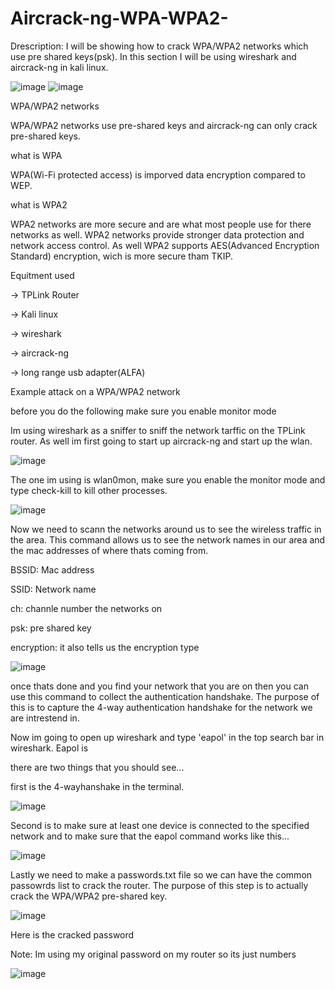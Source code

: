 # Aircrack-ng-WPA-WPA2-
Drescription: I will be showing how to crack WPA/WPA2 networks which use pre shared keys(psk).
In this section I will be using wireshark and aircrack-ng in kali linux. 




![image](https://github.com/user-attachments/assets/3aef9eab-d75d-47b6-84fa-d924df7bfc61)             ![image](https://github.com/user-attachments/assets/814724d9-641c-4470-9030-3d86f6c5de8f)






WPA/WPA2 networks




WPA/WPA2 networks use pre-shared keys and aircrack-ng can only crack
pre-shared keys. 



what is WPA 


WPA(Wi-Fi protected access) is imporved data encryption compared to WEP.



what is WPA2



WPA2 networks are more secure and are what most people use for there networks as well. WPA2 networks provide stronger data protection and network access control. As well WPA2 supports AES(Advanced Encryption Standard) encryption, wich is more secure tham TKIP.



Equitment used

-> TPLink Router

-> Kali linux

-> wireshark

-> aircrack-ng

-> long range usb adapter(ALFA)



Example attack on a WPA/WPA2 network


before you do the following make sure you enable monitor mode

Im using wireshark as a sniffer to sniff the network tarffic on
the TPLink router. As well im first going to start up aircrack-ng
and start up the wlan.



![image](https://github.com/user-attachments/assets/29eeae14-39c1-406a-838c-4970b998469e)



The one im using is wlan0mon, make sure you enable the monitor mode
and type check-kill to kill other processes.


![image](https://github.com/user-attachments/assets/c32a0809-0c72-4efe-b720-fdfdccd92c97)






Now we need to scann the networks around us to see the wireless traffic in the area. This command allows us to see the network names in our area and the mac addresses of where thats coming from.

BSSID: Mac address


SSID: Network name


ch: channle number the networks on


psk: pre shared key


encryption: it also tells us the encryption type






![image](https://github.com/user-attachments/assets/b2efab32-9ea2-4f27-8fef-ccccaf20d474)



once thats done and you find your network that you are on then
you can use this command to collect the authentication handshake. The purpose of this is to capture the 4-way authentication handshake for the network we are intrestend in.


Now im going to open up wireshark and type 'eapol' in the top search bar in wireshark. Eapol is 



there are two things that you should see...


first is the 4-wayhanshake in the terminal.




![image](https://github.com/user-attachments/assets/b5215784-fa2a-4837-b8c0-cd37ef150015)





Second is to make sure at least one device is connected to the specified network and to make sure that the eapol command works like this...



![image](https://github.com/user-attachments/assets/bc6988be-b47e-4be3-8c70-4b3e1967af5e)






Lastly we need to make a passwords.txt file so we can have the
common passowrds list to crack the router. The purpose of this step
is to actually crack the WPA/WPA2 pre-shared key.





![image](https://github.com/user-attachments/assets/b5dec1cf-534d-45fd-be26-22427ebf4dbb)








Here is the cracked password

Note: Im using my original password on my router so 
its just numbers



![image](https://github.com/user-attachments/assets/08cc640a-96d6-4c90-849f-5faff9a98ce2)





























































































